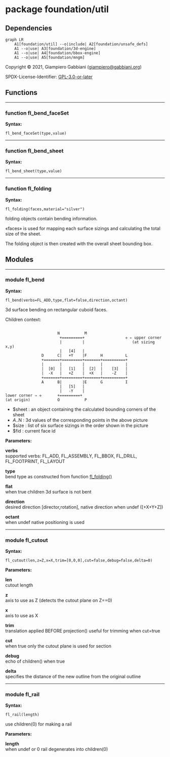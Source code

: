 # package foundation/util

## Dependencies

```mermaid
graph LR
    A1[foundation/util] --o|include| A2[foundation/unsafe_defs]
    A1 --o|use| A3[foundation/3d-engine]
    A1 --o|use| A4[foundation/bbox-engine]
    A1 --o|use| A5[foundation/mngm]
```

Copyright © 2021, Giampiero Gabbiani (giampiero@gabbiani.org)

SPDX-License-Identifier: [GPL-3.0-or-later](https://spdx.org/licenses/GPL-3.0-or-later.html)


## Functions

---

### function fl_bend_faceSet

__Syntax:__

```text
fl_bend_faceSet(type,value)
```

---

### function fl_bend_sheet

__Syntax:__

```text
fl_bend_sheet(type,value)
```

---

### function fl_folding

__Syntax:__

```text
fl_folding(faces,material="silver")
```

folding objects contain bending information.

«faces» is used for mapping each surface sizings and calculating the total
size of the sheet.

The folding object is then created with the overall sheet bounding box.



## Modules

---

### module fl_bend

__Syntax:__

    fl_bend(verbs=FL_ADD,type,flat=false,direction,octant)

3d surface bending on rectangular cuboid faces.

Children context:

```

                       N           M
                        +=========+                  ✛ ⇐ upper corner
                        |         |                     (at sizing x,y)
                        |   [4]   |
                D      C|   +Y    |F      H          L
                +=======+=========+=======+==========+
                |       |         |       |          |
                |  [0]  |   [1]   |  [2]  |    [3]   |
                |  -X   |   +Z    |  +X   |    -Z    |
                +=======+=========+=======+==========+
                A      B|         |E      G          I
                        |   [5]   |
                        |   -Y    |
lower corner ⇒ ✛       +=========+
(at origin)            O           P
```

- $sheet : an object containing the calculated bounding corners of the sheet
- $A..$N : 3d values of the corresponding points in the above picture
- $size  : list of six surface sizings in the order shown in the picture
- $fid   : current face id



__Parameters:__

__verbs__  
supported verbs: FL_ADD, FL_ASSEMBLY, FL_BBOX, FL_DRILL, FL_FOOTPRINT, FL_LAYOUT

__type__  
bend type as constructed from function [fl_folding()](#function-fl_folding)

__flat__  
when true children 3d surface is not bent

__direction__  
desired direction [director,rotation], native direction when undef ([+X+Y+Z])

__octant__  
when undef native positioning is used


---

### module fl_cutout

__Syntax:__

    fl_cutout(len,z=Z,x=X,trim=[0,0,0],cut=false,debug=false,delta=0)

__Parameters:__

__len__  
cutout length

__z__  
axis to use as Z (detects the cutout plane on Z==0)

__x__  
axis to use as X

__trim__  
translation applied BEFORE projection() useful for trimming when cut=true

__cut__  
when true only the cutout plane is used for section

__debug__  
echo of children() when true

__delta__  
specifies the distance of the new outline from the original outline


---

### module fl_rail

__Syntax:__

    fl_rail(length)

use children(0) for making a rail

__Parameters:__

__length__  
when undef or 0 rail degenerates into children(0)


